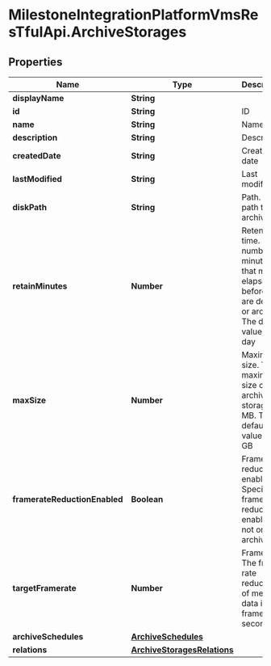 # MilestoneIntegrationPlatformVmsResTfulApi.ArchiveStorages

## Properties
Name | Type | Description | Notes
------------ | ------------- | ------------- | -------------
**displayName** | **String** |  | [optional] 
**id** | **String** | ID | [optional] 
**name** | **String** | Name | [optional] 
**description** | **String** | Description | [optional] 
**createdDate** | **String** | Created date | [optional] 
**lastModified** | **String** | Last modified | [optional] 
**diskPath** | **String** | Path. The path to the archive | [optional] 
**retainMinutes** | **Number** | Retention time. The number of minutes that must elapse before data are deleted or archived. The default value is 1 day | [optional] 
**maxSize** | **Number** | Maximum size. The maximum size of the archive storage in MB. The default value is 1 GB | [optional] 
**framerateReductionEnabled** | **Boolean** | Frame reduction enabled. Specifies if frame rate reduction is enabled or not on the archive | [optional] 
**targetFramerate** | **Number** | Frame rate. The frame rate reduction of media data in frames per second | [optional] 
**archiveSchedules** | [**ArchiveSchedules**](ArchiveSchedules.md) |  | [optional] 
**relations** | [**ArchiveStoragesRelations**](ArchiveStoragesRelations.md) |  | [optional] 
